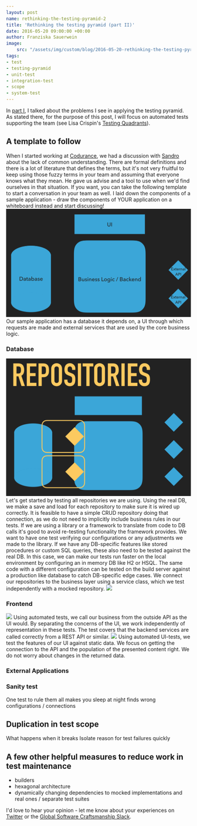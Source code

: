 ```yaml
---
layout: post
name: rethinking-the-testing-pyramid-2
title: 'Rethinking the testing pyramid (part II)'
date: 2016-05-20 09:00:00 +00:00
author: Franziska Sauerwein
image:
    src: "/assets/img/custom/blog/2016-05-20-rethinking-the-testing-pyramid/template.png"
tags:
- test
- testing-pyramid
- unit-test
- integration-test
- scope
- system-test
---
```


In [part I](http://codurance.com/2016/05/20/rethinking-the-testing-pyramid-1/), I talked about the problems I see in applying the testing pyramid.
As stated there, for the purpose of this post, I will focus on automated tests supporting the team (see Lisa Crispin's [Testing Quadrants](http://lisacrispin.com/2011/11/08/using-the-agile-testing-quadrants/)).

## A template to follow
When I started working at [Codurance](http://codurance.com/), we had a discussion with [Sandro](https://twitter.com/sandromancuso) about the lack of common understanding. There are formal definitions and there is a lot of literature that defines the terms, but it's not very fruitful to keep using those fuzzy terms in your team and assuming that everyone knows what they mean.
He gave us advise and a tool to use when we'd find ourselves in that situation.
If you want, you can take the following template to start a conversation in your team as well. I laid down the components of a sample application - draw the components of YOUR application on a whiteboard instead and start discussing!
<img src="/assets/img/custom/blog/2016-05-20-rethinking-the-testing-pyramid/template.png"/>
Our sample application has a database it depends on, a UI through which requests are made and external services that are used by the core business logic.

### Database
<img src="/assets/img/custom/blog/2016-05-20-rethinking-the-testing-pyramid/repositories.png"/>
Let's get started by testing all repositories we are using. Using the real DB, we make a save and load for each repository to make sure it is wired up correctly. It is feasible to have a simple CRUD repository doing that connection, as we do not need to implicitly include business rules in our tests. If we are using a library or a framework to translate from code to DB calls it's good to avoid re-testing functionality the framework provides. We want to have one test verifying our configurations or any adjustments we made to the library.
If we have any DB-specific features like stored procedures or custom SQL queries, these also need to be tested against the real DB. In this case, we can make our tests run faster on the local environment by configuring an in memory DB like H2 or HSQL. The same code with a different configuration can be tested on the build server against a production like database to catch DB-specific edge cases.
We connect our repositories to the business layer using a service class, which we test independently with a mocked repository.
<img src="/assets/img/custom/blog/2016-05-20-rethinking-the-testing-pyramid/db-services.png"/>

### Frontend
<img src="/assets/img/custom/blog/2016-05-20-rethinking-the-testing-pyramid/frontend-services.png"/>
Using automated tests, we call our business from the outside API as the UI would. By separating the concerns of the UI, we work independently of representation in these tests. The test covers that the backend services are called correctly from a REST API or similar.
<img src="/assets/img/custom/blog/2016-05-20-rethinking-the-testing-pyramid/frontend-features.png"/>
Using automated UI-tests, we test the features of our UI against static data. We focus on getting the connection to the API and the population of the presented content right. We do not worry about changes in the returned data.

### External Applications

### Sanity test
One test to rule them all
makes you sleep at night
finds wrong configurations / connections

## Duplication in test scope
What happens when it breaks
Isolate reason for test failures quickly


## A few other helpful measures to reduce work in test maintenance
- builders
- hexagonal architecture
- dynamically changing dependencies to mocked implementations and real ones / separate test suites

I'd love to hear your opinion - let me know about your experiences on [Twitter](https://twitter.com/Singsalad) or the [Global Software Craftsmanship Slack](slack.softwarecraftsmanship.org).
